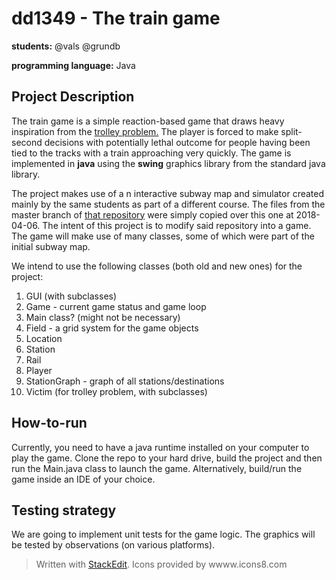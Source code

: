 # dd1349 - The train game
**students:** @vals @grundb

**programming language:** Java

## Project Description
The train game is a simple reaction-based game that draws heavy inspiration from the [trolley problem.](https://en.wikipedia.org/wiki/Trolley_problem) The player is forced to make split-second decisions with potentially lethal outcome for people having been tied to the tracks with a train approaching very quickly. The game is implemented in **java** using the **swing** graphics library from the standard java library. 

The project makes use of a n interactive subway map and simulator created mainly by the same students as part of a different course. The files from the master branch of [that repository](https://github.com/grundb/MDI-C4) were simply copied over  this one at 2018-04-06. The intent of this project is to modify said repository into a game. The game will make use of many classes, some of which were part of the initial subway map. 

We intend to use the following classes (both old and new ones) for the project: 

1. GUI (with subclasses) 
2. Game - current game status and game loop
3. Main class? (might not be necessary)
4. Field - a grid system for the game objects
5. Location
6. Station
7. Rail
8. Player
9. StationGraph - graph of all stations/destinations
10. Victim (for trolley problem, with subclasses)

## How-to-run
Currently,  you need to have a java runtime installed on your computer to play the game. Clone the repo to your hard drive, build the project and then run the Main.java class to launch the game. Alternatively, build/run the game inside an IDE of your choice. 

## Testing strategy

We are going to implement unit tests for the game logic. The graphics will be tested by observations (on various platforms).
> Written with [StackEdit](https://stackedit.io/).
Icons provided by wwww.icons8.com
